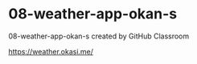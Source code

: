 # 08-weather-app-okan-s
08-weather-app-okan-s created by GitHub Classroom

https://weather.okasi.me/
